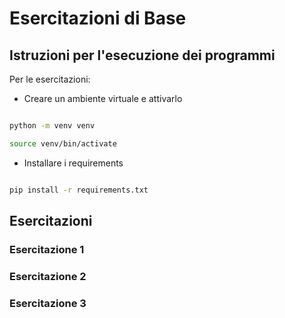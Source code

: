 # Esercitazioni di Base

## Istruzioni per l'esecuzione dei programmi 

Per le esercitazioni:

- Creare un ambiente virtuale e attivarlo

```bash

python -m venv venv

source venv/bin/activate

```

- Installare i requirements

```bash

pip install -r requirements.txt

```

## Esercitazioni 

### Esercitazione 1 

### Esercitazione 2 

### Esercitazione 3
